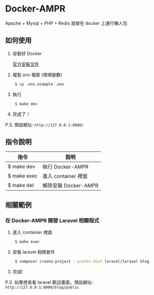 # Docker-AMPR
Apache + Mysql + PHP + Redis 直接在 docker 上運行懶人包

## 如何使用

1. 安裝好 Docker
    
    [官方安裝文件](https://docs.docker.com/install/)

2. 複製 env 檔案 (環境變數)
    ```bash
     $ cp .env.example .env
    ```

3. 執行
    ```bash
     $ make dev
    ```

4. 完成了！

P.S. 預設網址: `http://127.0.0.1:8080/`

## 指令說明

| 指令         | 說明                    |
| ------------ | ---------------------- |
| $ make dev   | 執行 Docker-AMPR        |
| $ make exec  | 進入 container 裡面      |
| $ make del   | 解除安裝 Docker-AMPR     |

## 相關範例
### 在 Docker-AMPR 開發 Laravel 相關程式

1. 進入 container 裡面
    ```bash
     $ make exec
    ```

2. 安裝 laravel 相關套件
    ```bash
     $ composer create-project --prefer-dist laravel/laravel blog
    ```

3. 完成!

P.S. 如果想查看 laravel 歡迎畫面，預設網址: `http://127.0.0.1:8080/blog/public`